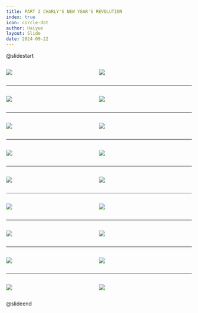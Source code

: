 ```yaml
---
title: PART 2 CHARLY'S NEW YEAR'S REVOLUTION
index: true
icon: circle-dot
author: Haiyue
layout: Slide
date: 2024-09-22
---
```

 
@slidestart

<div style="display:flex">
<div style="flex:1">

![](https://raw.githubusercontent.com/yclord/reading/refs/heads/master/english/Level-R/PART%202%20CHARLY'S%20NEW%20YEAR'S%20REVOLUTION/001.webp)
</div>
<div style="flex:1">

![](https://raw.githubusercontent.com/yclord/reading/refs/heads/master/english/Level-R/PART%202%20CHARLY'S%20NEW%20YEAR'S%20REVOLUTION/002.webp)
</div>
</div>

---

<div style="display:flex">
<div style="flex:1">

![](https://raw.githubusercontent.com/yclord/reading/refs/heads/master/english/Level-R/PART%202%20CHARLY'S%20NEW%20YEAR'S%20REVOLUTION/003.webp)
</div>
<div style="flex:1">

![](https://raw.githubusercontent.com/yclord/reading/refs/heads/master/english/Level-R/PART%202%20CHARLY'S%20NEW%20YEAR'S%20REVOLUTION/004.webp)
</div>
</div>

---

<div style="display:flex">
<div style="flex:1">

![](https://raw.githubusercontent.com/yclord/reading/refs/heads/master/english/Level-R/PART%202%20CHARLY'S%20NEW%20YEAR'S%20REVOLUTION/005.webp)
</div>
<div style="flex:1">

![](https://raw.githubusercontent.com/yclord/reading/refs/heads/master/english/Level-R/PART%202%20CHARLY'S%20NEW%20YEAR'S%20REVOLUTION/006.webp)
</div>
</div>

---

<div style="display:flex">
<div style="flex:1">

![](https://raw.githubusercontent.com/yclord/reading/refs/heads/master/english/Level-R/PART%202%20CHARLY'S%20NEW%20YEAR'S%20REVOLUTION/007.webp)
</div>
<div style="flex:1">

![](https://raw.githubusercontent.com/yclord/reading/refs/heads/master/english/Level-R/PART%202%20CHARLY'S%20NEW%20YEAR'S%20REVOLUTION/008.webp)
</div>
</div>

---

<div style="display:flex">
<div style="flex:1">

![](https://raw.githubusercontent.com/yclord/reading/refs/heads/master/english/Level-R/PART%202%20CHARLY'S%20NEW%20YEAR'S%20REVOLUTION/009.webp)
</div>
<div style="flex:1">

![](https://raw.githubusercontent.com/yclord/reading/refs/heads/master/english/Level-R/PART%202%20CHARLY'S%20NEW%20YEAR'S%20REVOLUTION/010.webp)
</div>
</div>

---

<div style="display:flex">
<div style="flex:1">

![](https://raw.githubusercontent.com/yclord/reading/refs/heads/master/english/Level-R/PART%202%20CHARLY'S%20NEW%20YEAR'S%20REVOLUTION/011.webp)
</div>
<div style="flex:1">

![](https://raw.githubusercontent.com/yclord/reading/refs/heads/master/english/Level-R/PART%202%20CHARLY'S%20NEW%20YEAR'S%20REVOLUTION/012.webp)
</div>
</div>

---

<div style="display:flex">
<div style="flex:1">

![](https://raw.githubusercontent.com/yclord/reading/refs/heads/master/english/Level-R/PART%202%20CHARLY'S%20NEW%20YEAR'S%20REVOLUTION/013.webp)
</div>
<div style="flex:1">

![](https://raw.githubusercontent.com/yclord/reading/refs/heads/master/english/Level-R/PART%202%20CHARLY'S%20NEW%20YEAR'S%20REVOLUTION/014.webp)
</div>
</div>

---

<div style="display:flex">
<div style="flex:1">

![](https://raw.githubusercontent.com/yclord/reading/refs/heads/master/english/Level-R/PART%202%20CHARLY'S%20NEW%20YEAR'S%20REVOLUTION/015.webp)
</div>
<div style="flex:1">

![](https://raw.githubusercontent.com/yclord/reading/refs/heads/master/english/Level-R/PART%202%20CHARLY'S%20NEW%20YEAR'S%20REVOLUTION/016.webp)
</div>
</div>

---

<div style="display:flex">
<div style="flex:1">

![](https://raw.githubusercontent.com/yclord/reading/refs/heads/master/english/Level-R/PART%202%20CHARLY'S%20NEW%20YEAR'S%20REVOLUTION/017.webp)
</div>
<div style="flex:1">

![](https://raw.githubusercontent.com/yclord/reading/refs/heads/master/english/Level-R/PART%202%20CHARLY'S%20NEW%20YEAR'S%20REVOLUTION/018.webp)
</div>
</div>

@slideend